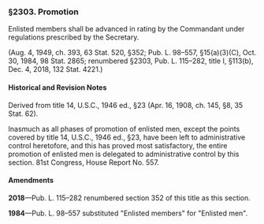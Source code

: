### §2303. Promotion ###

Enlisted members shall be advanced in rating by the Commandant under regulations prescribed by the Secretary.

(Aug. 4, 1949, ch. 393, 63 Stat. 520, §352; Pub. L. 98–557, §15(a)(3)(C), Oct. 30, 1984, 98 Stat. 2865; renumbered §2303, Pub. L. 115–282, title I, §113(b), Dec. 4, 2018, 132 Stat. 4221.)

#### Historical and Revision Notes ####

Derived from title 14, U.S.C., 1946 ed., §23 (Apr. 16, 1908, ch. 145, §8, 35 Stat. 62).

Inasmuch as all phases of promotion of enlisted men, except the points covered by title 14, U.S.C., 1946 ed., §23, have been left to administrative control heretofore, and this has proved most satisfactory, the entire promotion of enlisted men is delegated to administrative control by this section. 81st Congress, House Report No. 557.

#### Amendments ####

**2018**—Pub. L. 115–282 renumbered section 352 of this title as this section.

**1984**—Pub. L. 98–557 substituted "Enlisted members" for "Enlisted men".
